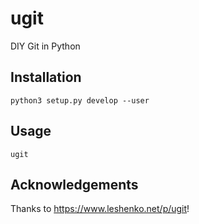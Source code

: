 # ugit

DIY Git in Python

## Installation

```
python3 setup.py develop --user
```

## Usage

```
ugit
```

## Acknowledgements

Thanks to https://www.leshenko.net/p/ugit!
